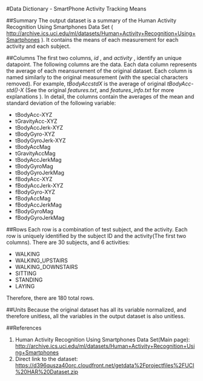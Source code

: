 #Data Dictionary - SmartPhone Activity Tracking Means

##Summary
The output dataset is a summary of the Human Activity Recognition Using Smartphones Data Set ( http://archive.ics.uci.edu/ml/datasets/Human+Activity+Recognition+Using+Smartphones ).
It contains the means of each measurement for each activity and each subject.

##Columns
The first two columns, *id* , and *activity* , identify an unique datapoint. The following columns are the data.  Each data column represents the average of each meansurement of the original dataset.  Each column is named similarly to the original measurement (with the special characters removed).  For example, *tBodyAccstdX* is the average of original *tBodyAcc-std()-X* (See the original *features.txt*, and *features_info.txt* for more explanations ).  In detail, the columns contain the averages of the mean and standard deviation of the following variable:  
* tBodyAcc-XYZ
* tGravityAcc-XYZ
* tBodyAccJerk-XYZ
* tBodyGyro-XYZ
* tBodyGyroJerk-XYZ
* tBodyAccMag
* tGravityAccMag
* tBodyAccJerkMag
* tBodyGyroMag
* tBodyGyroJerkMag
* fBodyAcc-XYZ
* fBodyAccJerk-XYZ
* fBodyGyro-XYZ
* fBodyAccMag
* fBodyAccJerkMag
* fBodyGyroMag
* fBodyGyroJerkMag

##Rows
Each row is a combination of test subject, and the activity.  Each row is uniquely identified by the subject ID and the activity(The first two columns). There are 30 subjects, and 6 activities:
* WALKING
* WALKING_UPSTAIRS
* WALKING_DOWNSTAIRS
* SITTING
* STANDING
* LAYING

Therefore, there are 180 total rows.

##Units
Because the original dataset has all its variable normalized, and therefore unitless, all the variables in the output dataset is also unitless.


##References
1. Human Activity Recognition Using Smartphones Data Set(Main page):  http://archive.ics.uci.edu/ml/datasets/Human+Activity+Recognition+Using+Smartphones
2. Direct link to the dataset:  https://d396qusza40orc.cloudfront.net/getdata%2Fprojectfiles%2FUCI%20HAR%20Dataset.zip  